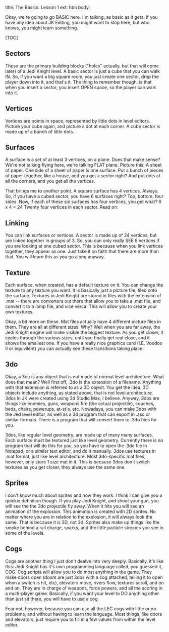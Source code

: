 title: The Basics: Lesson 1
ext: htm
body:

Okay, we're going to go BASIC here. I'm talking, as basic as it gets. If
you have any idea about JK Editing, you might want to stop here, but who
knows, you might learn something.  

[TOC]

## Sectors
These are the primary building blocks ("holes" actually, but that will
come later) of a Jedi Knight level. A basic sector is just a cube that
you can walk IN. So, if you want a big square room, you just create one
sector, drop the player down into it, and that's it. The thing to
remember though, is that when you insert a sector, you insert OPEN
space, so the player can walk into it.  
  
## Vertices  
Vertices are points in space, represented by little dots in level
editors. Picture your cube again, and picture a dot at each corner. A
cube sector is made up of a bunch of little dots.  
  
## Surfaces  
A surface is a set of at least 3 vertices, on a plane. Does that make
sense? We're not talking flying here, we're talking FLAT plane. Picture
this: A sheet of paper. One side of a sheet of paper is one surface. Put
a bunch of pieces of paper together, like a house, and you get a sector
right? And put dots at all the corners, and you get all the vertices.  
  
That brings me to another point. A square surface has 4 vertices.
Always. So, if you have a cubed sector, you have 6 surfaces right? Top,
bottom, four sides. Now, if each of these six surfaces has four
vertices, you get what? 6 x 4 = 24 Twenty four vertices in each sector.
Read on:  
  
## Linking  
You can link surfaces or vertices. A sector is made up of 24 vertices,
but are linked together in groups of 3. So, you can only really SEE 8
vertices if you are looking at one cubed sector. This is because when
you link vertices together, they appear as one. Just take it on faith
that there are more than that. You will learn this as you go along
anyway.  
  
## Texture  
Each surface, when created, has a default texture on it. You can change
the texture to any texture you want. It is basically just a picture
file, tiled onto the surface. Textures in Jedi Knight are stored in
files with the extension of .mat -- there are converters out there that
allow you to take a .mat file, and convert it to a .bmp file, and vice
verca. This will allow you to create your own textures.  
  
Okay, a bit more on these. Mat files actually have 4 different picture
files in them. They are all at different sizes. Why? Well when you are
far away, the Jedi Knight engine will make visible the biggest texture.
As you get closer, it cycles through the various sizes, until you
finally get real close, and it shows the smallest one. If you have a
really nice graphics card (I.E. Voodoo II or equivilent) you can
actually see these transitions taking place.  
  
## 3do  
Okay, a 3do is any object that is not made of normal level architecture.
What does that mean? Well first off, .3do is the extension of a
filename. Anything with that extension is referred to as a 3D object.
You get the idea. 3D objects include anything, as stated above, that is
not level architecture. 3dos in JK were created using 3d Studio Max, I
believe. Anyway, 3dos are things like enemies, guns, weapons fire (the
actual projectile), couches, beds, chairs, powerups, at-st's, etc.
Nowadays, you can make 3dos with the Jed level editor, as well as a 3d
program that can export in .asc or similar formats. There is a program
that will convert them to .3do files for you.  
  
3dos, like regular level geometry, are made up of many many surfaces.
Each surface must be textured just like level geometry. Currently there
is no program that will do this for you, so you have to open the .3do
file in Notepad, or a similar text editor, and do it manually. 3dos use
textures in .mat format, just like level architecture. Most 3do-specific
mat files, however, only store 1 size mat in it. This is because 3dos
don't switch textures as you get closer, they always use the same one.  
  
## Sprites  
I don't know much about sprites and how they work. I think I can give
you a quickie definition though. If you play Jedi Knight, and shoot your
gun, you will see the the 3do projectile fly away. When it hits you will
see an animation of the explosion. This animation is created with 2D
sprites. No matter where you are in relation to the explosion, it will
always look the same. That is because it is 2D, not 3d. Sprites also
make up things like the smoke behind a rail charge, sparks, and the
little particle streams you see in some of the levels.  
  
## Cogs  
Cogs are another thing I just don't dealve into very deeply. Basically,
it's like this: Jedi Knight has it's own programming language called,
you guessed it, COG. Cog scripts will allow you to do most anything in
the game. They make doors open (doors are just 3dos with a cog
attached, telling it to open when a switch is hit, etc), elevators move,
rivers flow, textures scroll, and on and on. They are in charge of
weapons, force powers, and all the scoring in a multi-player game.
Basically, if you want your level to DO anything other than just sit
there, you will have to use a cog.  
  
Fear not, however, because you can use all the LEC cogs with little or
no problems, and without having to learn the language. Most things, like
doors and elevators, just require you to fill in a few values from
within the level editor.  

